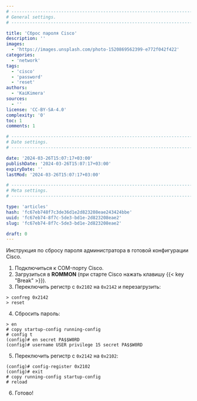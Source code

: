 ```yaml
---
# -------------------------------------------------------------------------------------------------------------------- #
# General settings.
# -------------------------------------------------------------------------------------------------------------------- #

title: 'Сброс пароля Cisco'
description: ''
images:
  - 'https://images.unsplash.com/photo-1520869562399-e772f042f422'
categories:
  - 'network'
tags:
  - 'cisco'
  - 'password'
  - 'reset'
authors:
  - 'KaiKimera'
sources:
  - ''
license: 'CC-BY-SA-4.0'
complexity: '0'
toc: 1
comments: 1

# -------------------------------------------------------------------------------------------------------------------- #
# Date settings.
# -------------------------------------------------------------------------------------------------------------------- #

date: '2024-03-26T15:07:17+03:00'
publishDate: '2024-03-26T15:07:17+03:00'
expiryDate: ''
lastMod: '2024-03-26T15:07:17+03:00'

# -------------------------------------------------------------------------------------------------------------------- #
# Meta settings.
# -------------------------------------------------------------------------------------------------------------------- #

type: 'articles'
hash: 'fc67eb748f7c3de36d1e2d823208eae243424bbe'
uuid: 'fc67eb74-8f7c-5de3-bd1e-2d823208eae2'
slug: 'fc67eb74-8f7c-5de3-bd1e-2d823208eae2'

draft: 0
---
```


Инструкция по сбросу пароля администратора в готовой конфигурации Cisco.

<!--more-->

1. Подключиться к COM-порту Cisco.
2. Загрузиться в **ROMMON** (при старте Cisco нажать клавишу {{< key "Break" >}}).
3. Переключить регистр с `0x2102` на `0x2142` и перезагрузить:

```
> confreg 0x2142
> reset
```

4. Сбросить пароль:

```
> en
# copy startup-config running-config
# config t
(config)# en secret PA$$W0RD
(config)# username USER privilege 15 secret PA$$W0RD
```

5. Переключить регистр с `0x2142` на `0x2102`:

```
(config)# config-register 0x2102
(config)# exit
# copy running-config startup-config
# reload
```

6. Готово!
